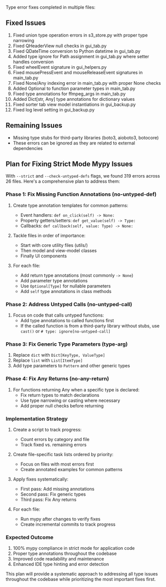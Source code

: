 Type error fixes completed in multiple files:

## Fixed Issues

1. Fixed union type operation errors in s3_store.py with proper type narrowing
2. Fixed QHeaderView null checks in gui_tab.py
3. Fixed QDateTime conversion to Python datetime in gui_tab.py
4. Added type ignore for Path assignment in gui_tab.py where setter handles conversion
5. Fixed wheelEvent signature in gui_helpers.py
6. Fixed mousePressEvent and mouseReleaseEvent signatures in main_tab.py
7. Fixed None/Any indexing error in main_tab.py with proper None checks
8. Added Optional to function parameter types in main_tab.py
9. Fixed type annotations for ffmpeg_args in main_tab.py
10. Added Dict[str, Any] type annotations for dictionary values
11. Fixed sorter tab view model instantiations in gui_backup.py
12. Fixed log level setting in gui_backup.py

## Remaining Issues

- Missing type stubs for third-party libraries (boto3, aioboto3, botocore)
- These errors can be ignored as they are related to external dependencies

## Plan for Fixing Strict Mode Mypy Issues

With `--strict` and `--check-untyped-defs` flags, we found 319 errors across 26 files. Here's a comprehensive plan to address them:

### Phase 1: Fix Missing Function Annotations (no-untyped-def)
1. Create type annotation templates for common patterns:
   - Event handlers: `def on_click(self) -> None:`
   - Property getters/setters: `def get_value(self) -> Type:`
   - Callbacks: `def callback(self, value: Type) -> None:`

2. Tackle files in order of importance:
   - Start with core utility files (utils/)
   - Then model and view-model classes
   - Finally UI components

3. For each file:
   - Add return type annotations (most commonly `-> None`)
   - Add parameter type annotations
   - Use `Optional[Type]` for nullable parameters
   - Add `self` type annotations in class methods

### Phase 2: Address Untyped Calls (no-untyped-call)
1. Focus on code that calls untyped functions:
   - Add type annotations to called functions first
   - If the called function is from a third-party library without stubs, use `cast()` or `# type: ignore[no-untyped-call]`

### Phase 3: Fix Generic Type Parameters (type-arg)
1. Replace `dict` with `Dict[KeyType, ValueType]`
2. Replace `list` with `List[ItemType]`
3. Add type parameters to `Pattern` and other generic types

### Phase 4: Fix Any Returns (no-any-return)
1. For functions returning Any when a specific type is declared:
   - Fix return types to match declarations
   - Use type narrowing or casting where necessary
   - Add proper null checks before returning

### Implementation Strategy
1. Create a script to track progress:
   - Count errors by category and file
   - Track fixed vs. remaining errors

2. Create file-specific task lists ordered by priority:
   - Focus on files with most errors first
   - Create annotated examples for common patterns

3. Apply fixes systematically:
   - First pass: Add missing annotations
   - Second pass: Fix generic types
   - Third pass: Fix Any returns

4. For each file:
   - Run mypy after changes to verify fixes
   - Create incremental commits to track progress

### Expected Outcome
1. 100% mypy compliance in strict mode for application code
2. Proper type annotations throughout the codebase
3. Improved code readability and maintenance
4. Enhanced IDE type hinting and error detection

This plan will provide a systematic approach to addressing all type issues throughout the codebase while prioritizing the most important fixes first.
